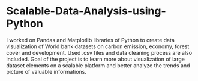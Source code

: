 # Scalable-Data-Analysis-using-Python
I worked on Pandas and Matplotlib libraries of Python to create data visualization of World bank datasets on carbon emission, economy, forest cover and development. Used .csv files and data cleaning process are also included. Goal of the project is to learn more about visualization of large dataset elements on a scalable platform and better analyze the trends and picture of valuable informations.
